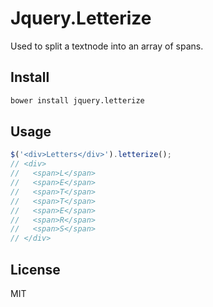 # Jquery.Letterize

Used to split a textnode into an array of spans.

## Install

```sh
bower install jquery.letterize
```

## Usage

```javascript
$('<div>Letters</div>').letterize();
// <div>
//   <span>L</span>
//   <span>E</span>
//   <span>T</span>
//   <span>T</span>
//   <span>E</span>
//   <span>R</span>
//   <span>S</span>
// </div>
```

## License
MIT
